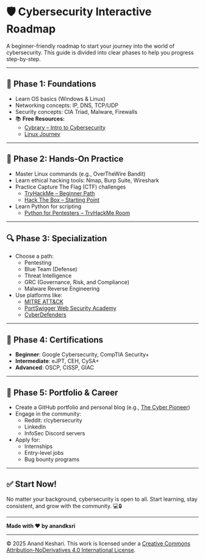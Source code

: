 # 🛡️ Cybersecurity Interactive Roadmap

A beginner-friendly roadmap to start your journey into the world of cybersecurity. This guide is divided into clear phases to help you progress step-by-step.

---

## 🧱 Phase 1: Foundations

- Learn OS basics (Windows & Linux)
- Networking concepts: IP, DNS, TCP/UDP
- Security concepts: CIA Triad, Malware, Firewalls
- 📚 **Free Resources:**
  - [Cybrary – Intro to Cybersecurity](https://www.cybrary.it/course/introduction-to-cybersecurity/)
  - [Linux Journey](https://linuxjourney.com)

---

## 🧪 Phase 2: Hands-On Practice

- Master Linux commands (e.g., OverTheWire Bandit)
- Learn ethical hacking tools: Nmap, Burp Suite, Wireshark
- Practice Capture The Flag (CTF) challenges
  - [TryHackMe – Beginner Path](https://tryhackme.com/path/outline/complete-beginner)
  - [Hack The Box – Starting Point](https://www.hackthebox.com/starting-point)
- Learn Python for scripting
  - [Python for Pentesters – TryHackMe Room](https://tryhackme.com/room/pythonforpentesting)

---

## 🔍 Phase 3: Specialization

- Choose a path:
  - Pentesting
  - Blue Team (Defense)
  - Threat Intelligence
  - GRC (Governance, Risk, and Compliance)
  - Malware Reverse Engineering
- Use platforms like:
  - [MITRE ATT&CK](https://attack.mitre.org)
  - [PortSwigger Web Security Academy](https://portswigger.net/web-security)
  - [CyberDefenders](https://cyberdefenders.org)

---

## 📜 Phase 4: Certifications

- **Beginner**: Google Cybersecurity, CompTIA Security+
- **Intermediate**: eJPT, CEH, CySA+
- **Advanced**: OSCP, CISSP, GIAC

---

## 🚀 Phase 5: Portfolio & Career

- Create a GitHub portfolio and personal blog (e.g., [The Cyber Pioneer](https://tcpioneer.org))
- Engage in the community:
  - Reddit: r/cybersecurity
  - LinkedIn
  - InfoSec Discord servers
- Apply for:
  - Internships
  - Entry-level jobs
  - Bug bounty programs

---

## ✅ Start Now!

No matter your background, cybersecurity is open to all. Start learning, stay consistent, and grow with the community. 💻🔒

---

**Made with ❤️ by anandksri**

---

© 2025 Anand Keshari. This work is licensed under a [Creative Commons Attribution-NoDerivatives 4.0 International License](https://creativecommons.org/licenses/by-nd/4.0/).

